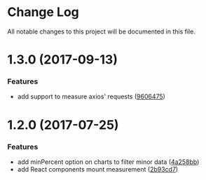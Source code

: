 # Change Log

All notable changes to this project will be documented in this file.

<a name="1.3.0"></a>
# 1.3.0 (2017-09-13)


### Features

* add support to measure axios' requests ([9606475](https://github.com/SUI-Components/sui/commit/9606475))



<a name="1.2.0"></a>
# 1.2.0 (2017-07-25)


### Features

* add minPercent option on charts to filter minor data ([4a258bb](https://github.com/SUI-Components/sui/commit/4a258bb))
* add React components mount measurement ([2b93cd7](https://github.com/SUI-Components/sui/commit/2b93cd7))



